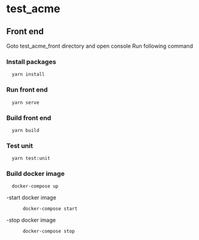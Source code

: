 # test_acme
## Front end

Goto test_acme_front directory and open console
Run following command
### Install packages
      yarn install
### Run front end
      yarn serve
### Build front end
      yarn build
### Test unit
      yarn test:unit
### Build docker image

      docker-compose up
  
  
 -start docker image
 
 
          docker-compose start
 -stop docker image
 
 
 
          docker-compose stop
